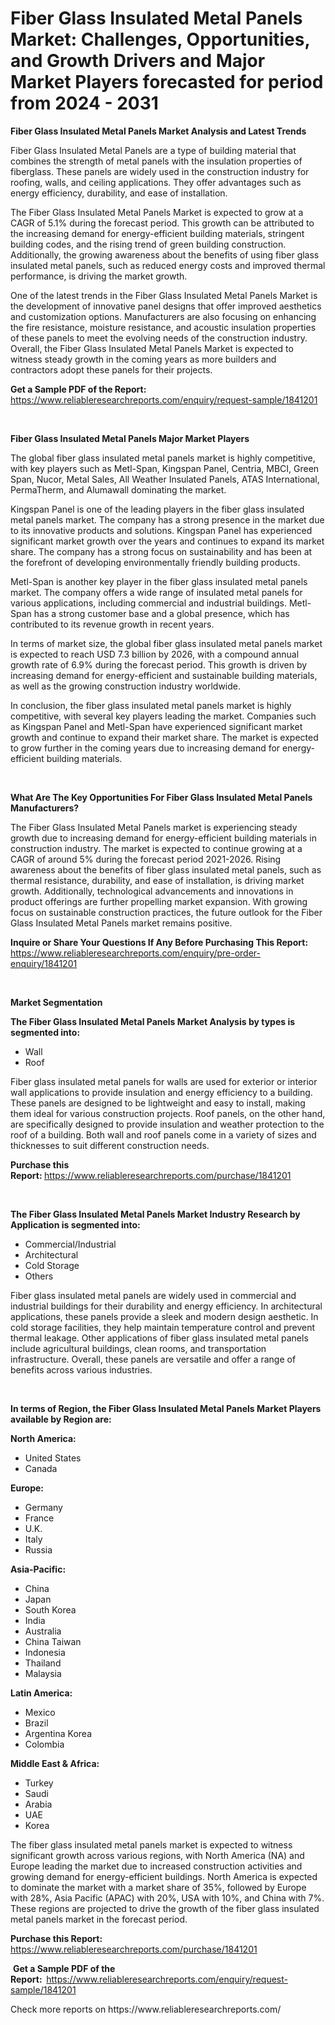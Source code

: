 <p><h1>Fiber Glass Insulated Metal Panels Market: Challenges, Opportunities, and Growth Drivers and Major Market Players forecasted for period from 2024 - 2031</h1></p><p><strong>Fiber Glass Insulated Metal Panels Market Analysis and Latest Trends</strong></p>
<p><p>Fiber Glass Insulated Metal Panels are a type of building material that combines the strength of metal panels with the insulation properties of fiberglass. These panels are widely used in the construction industry for roofing, walls, and ceiling applications. They offer advantages such as energy efficiency, durability, and ease of installation.</p><p>The Fiber Glass Insulated Metal Panels Market is expected to grow at a CAGR of 5.1% during the forecast period. This growth can be attributed to the increasing demand for energy-efficient building materials, stringent building codes, and the rising trend of green building construction. Additionally, the growing awareness about the benefits of using fiber glass insulated metal panels, such as reduced energy costs and improved thermal performance, is driving the market growth.</p><p>One of the latest trends in the Fiber Glass Insulated Metal Panels Market is the development of innovative panel designs that offer improved aesthetics and customization options. Manufacturers are also focusing on enhancing the fire resistance, moisture resistance, and acoustic insulation properties of these panels to meet the evolving needs of the construction industry. Overall, the Fiber Glass Insulated Metal Panels Market is expected to witness steady growth in the coming years as more builders and contractors adopt these panels for their projects.</p></p>
<p><strong>Get a Sample PDF of the Report:&nbsp;</strong> <a href="https://www.reliableresearchreports.com/enquiry/request-sample/1841201">https://www.reliableresearchreports.com/enquiry/request-sample/1841201</a></p>
<p>&nbsp;</p>
<p><strong>Fiber Glass Insulated Metal Panels Major Market Players</strong></p>
<p><p>The global fiber glass insulated metal panels market is highly competitive, with key players such as Metl-Span, Kingspan Panel, Centria, MBCI, Green Span, Nucor, Metal Sales, All Weather Insulated Panels, ATAS International, PermaTherm, and Alumawall dominating the market.</p><p>Kingspan Panel is one of the leading players in the fiber glass insulated metal panels market. The company has a strong presence in the market due to its innovative products and solutions. Kingspan Panel has experienced significant market growth over the years and continues to expand its market share. The company has a strong focus on sustainability and has been at the forefront of developing environmentally friendly building products.</p><p>Metl-Span is another key player in the fiber glass insulated metal panels market. The company offers a wide range of insulated metal panels for various applications, including commercial and industrial buildings. Metl-Span has a strong customer base and a global presence, which has contributed to its revenue growth in recent years.</p><p>In terms of market size, the global fiber glass insulated metal panels market is expected to reach USD 7.3 billion by 2026, with a compound annual growth rate of 6.9% during the forecast period. This growth is driven by increasing demand for energy-efficient and sustainable building materials, as well as the growing construction industry worldwide.</p><p>In conclusion, the fiber glass insulated metal panels market is highly competitive, with several key players leading the market. Companies such as Kingspan Panel and Metl-Span have experienced significant market growth and continue to expand their market share. The market is expected to grow further in the coming years due to increasing demand for energy-efficient building materials.</p></p>
<p>&nbsp;</p>
<p><strong>What Are The Key Opportunities For Fiber Glass Insulated Metal Panels Manufacturers?</strong></p>
<p><p>The Fiber Glass Insulated Metal Panels market is experiencing steady growth due to increasing demand for energy-efficient building materials in construction industry. The market is expected to continue growing at a CAGR of around 5% during the forecast period 2021-2026. Rising awareness about the benefits of fiber glass insulated metal panels, such as thermal resistance, durability, and ease of installation, is driving market growth. Additionally, technological advancements and innovations in product offerings are further propelling market expansion. With growing focus on sustainable construction practices, the future outlook for the Fiber Glass Insulated Metal Panels market remains positive.</p></p>
<p><strong>Inquire or Share Your Questions If Any Before Purchasing This Report:</strong> <a href="https://www.reliableresearchreports.com/enquiry/pre-order-enquiry/1841201">https://www.reliableresearchreports.com/enquiry/pre-order-enquiry/1841201</a></p>
<p>&nbsp;</p>
<p><strong>Market Segmentation</strong></p>
<p><strong>The Fiber Glass Insulated Metal Panels Market Analysis by types is segmented into:</strong></p>
<p><ul><li>Wall</li><li>Roof</li></ul></p>
<p><p>Fiber glass insulated metal panels for walls are used for exterior or interior wall applications to provide insulation and energy efficiency to a building. These panels are designed to be lightweight and easy to install, making them ideal for various construction projects. Roof panels, on the other hand, are specifically designed to provide insulation and weather protection to the roof of a building. Both wall and roof panels come in a variety of sizes and thicknesses to suit different construction needs.</p></p>
<p><strong>Purchase this Report:&nbsp;</strong><a href="https://www.reliableresearchreports.com/purchase/1841201">https://www.reliableresearchreports.com/purchase/1841201</a></p>
<p>&nbsp;</p>
<p><strong>The Fiber Glass Insulated Metal Panels Market Industry Research by Application is segmented into:</strong></p>
<p><ul><li>Commercial/Industrial</li><li>Architectural</li><li>Cold Storage</li><li>Others</li></ul></p>
<p><p>Fiber glass insulated metal panels are widely used in commercial and industrial buildings for their durability and energy efficiency. In architectural applications, these panels provide a sleek and modern design aesthetic. In cold storage facilities, they help maintain temperature control and prevent thermal leakage. Other applications of fiber glass insulated metal panels include agricultural buildings, clean rooms, and transportation infrastructure. Overall, these panels are versatile and offer a range of benefits across various industries.</p></p>
<p>&nbsp;</p>
<p><strong>In terms of Region, the Fiber Glass Insulated Metal Panels Market Players available by Region are:</strong></p>
<p>
    <p> <strong> North America: </strong>
        <ul>
            <li>United States</li>
            <li>Canada</li>
        </ul>
        </p> 
    <p> <strong> Europe: </strong>
        <ul>
            <li>Germany</li>
            <li>France</li>
            <li>U.K.</li>
            <li>Italy</li>
            <li>Russia</li>
        </ul>
        </p> 
    <p> <strong> Asia-Pacific: </strong>
        <ul>
            <li>China</li>
            <li>Japan</li>
            <li>South Korea</li>
            <li>India</li>
            <li>Australia</li>
            <li>China Taiwan</li>
            <li>Indonesia</li>
            <li>Thailand</li>
            <li>Malaysia</li>
        </ul>
        </p> 
    <p> <strong> Latin America: </strong>
        <ul>
            <li>Mexico</li>
            <li>Brazil</li>
            <li>Argentina Korea</li>
            <li>Colombia</li>
        </ul>
        </p> 
    <p> <strong> Middle East & Africa: </strong>
        <ul>
            <li>Turkey</li>
            <li>Saudi</li>
            <li>Arabia</li>
            <li>UAE</li>
            <li>Korea</li>
        </ul>
    </p>
    </p>
<p><p>The fiber glass insulated metal panels market is expected to witness significant growth across various regions, with North America (NA) and Europe leading the market due to increased construction activities and growing demand for energy-efficient buildings. North America is expected to dominate the market with a market share of 35%, followed by Europe with 28%, Asia Pacific (APAC) with 20%, USA with 10%, and China with 7%. These regions are projected to drive the growth of the fiber glass insulated metal panels market in the forecast period.</p></p>
<p><strong>Purchase this Report: </strong><a href="https://www.reliableresearchreports.com/purchase/1841201">https://www.reliableresearchreports.com/purchase/1841201</a></p>
<p>&nbsp;<strong>Get a Sample PDF of the Report:&nbsp;&nbsp;</strong><a href="https://www.reliableresearchreports.com/enquiry/request-sample/1841201">https://www.reliableresearchreports.com/enquiry/request-sample/1841201</a></p>
<p><strong></strong></p>
<p>Check more reports on https://www.reliableresearchreports.com/</p>